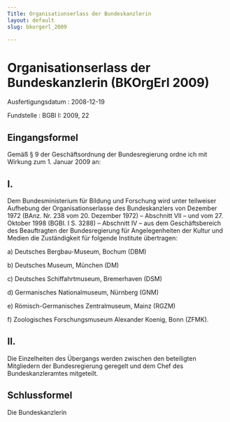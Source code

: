 ```yaml
---
Title: Organisationserlass der Bundeskanzlerin
layout: default
slug: bkorgerl_2009

---
```


# Organisationserlass der Bundeskanzlerin (BKOrgErl 2009)

Ausfertigungsdatum
:   2008-12-19

Fundstelle
:   BGBl I: 2009, 22


## Eingangsformel

Gemäß § 9 der Geschäftsordnung der Bundesregierung ordne ich mit
Wirkung zum 1. Januar 2009 an:


## I.

Dem Bundesministerium für Bildung und Forschung wird unter teilweiser
Aufhebung der Organisationserlasse des Bundeskanzlers von Dezember
1972 (BAnz. Nr. 238 vom 20. Dezember 1972) – Abschnitt VII – und vom
27\. Oktober 1998 (BGBl. I S. 3288) – Abschnitt IV – aus dem
Geschäftsbereich des Beauftragten der Bundesregierung für
Angelegenheiten der Kultur und Medien die Zuständigkeit für folgende
Institute übertragen:

a)  Deutsches Bergbau-Museum, Bochum (DBM)


b)  Deutsches Museum, München (DM)


c)  Deutsches Schiffahrtmuseum, Bremerhaven (DSM)


d)  Germanisches Nationalmuseum, Nürnberg (GNM)


e)  Römisch-Germanisches Zentralmuseum, Mainz (RGZM)


f)  Zoologisches Forschungsmuseum Alexander Koenig, Bonn (ZFMK).





## II.

Die Einzelheiten des Übergangs werden zwischen den beteiligten
Mitgliedern der Bundesregierung geregelt und dem Chef des
Bundeskanzleramtes mitgeteilt.


## Schlussformel

Die Bundeskanzlerin

